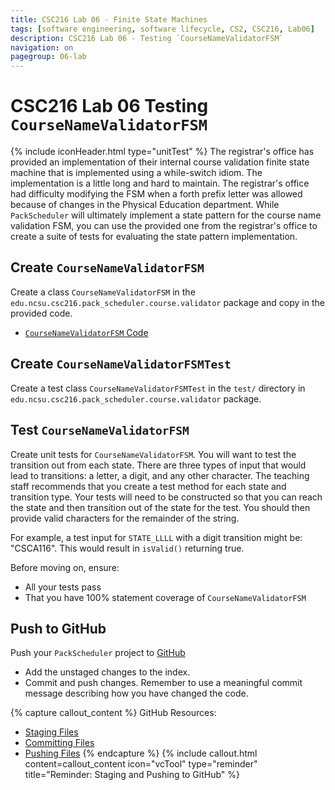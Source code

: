 ```yaml
---
title: CSC216 Lab 06 - Finite State Machines
tags: [software engineering, software lifecycle, CS2, CSC216, Lab06]
description: CSC216 Lab 06 - Testing `CourseNameValidatorFSM`
navigation: on
pagegroup: 06-lab
---
```


# CSC216 Lab 06 Testing `CourseNameValidatorFSM`
{% include iconHeader.html type="unitTest" %}
The registrar's office has provided an implementation of their internal course validation finite state machine that is implemented using a while-switch idiom.  The implementation is a little long and hard to maintain.  The registrar's office had difficulty modifying the FSM when a forth prefix letter was allowed because of changes in the Physical Education department.  While `PackScheduler` will ultimately implement a state pattern for the course name validation FSM, you can use the provided one from the registrar's office to create a suite of tests for evaluating the state pattern implementation.
  

## Create `CourseNameValidatorFSM`
Create a class `CourseNameValidatorFSM` in the `edu.ncsu.csc216.pack_scheduler.course.validator` package and copy in the provided code.  

  * [`CourseNameValidatorFSM` Code](files/CourseNameValidatorFSM.java)


## Create `CourseNameValidatorFSMTest`
Create a test class `CourseNameValidatorFSMTest` in the `test/` directory in `edu.ncsu.csc216.pack_scheduler.course.validator` package.


## Test `CourseNameValidatorFSM`
Create unit tests for `CourseNameValidatorFSM`.  You will want to test the transition out from each state.  There are three types of input that would lead to transitions: a letter, a digit, and any other character.  The teaching staff recommends that you create a test method for each state and transition type.  Your tests will need to be constructed so that you can reach the state and then transition out of the state for the test.  You should then provide valid characters for the remainder of the string.

For example, a test input for `STATE_LLLL` with a digit transition might be: "CSCA116".  This would result in `isValid()` returning true.

Before moving on, ensure:

  * All your tests pass
  * That you have 100% statement coverage of `CourseNameValidatorFSM`


## Push to GitHub
Push your `PackScheduler` project to [GitHub](https://github.ncsu.edu)

  * Add the unstaged changes to the index.
  * Commit and push changes.  Remember to use a meaningful commit message describing how you have changed the code.  


{% capture callout_content %}
GitHub Resources:

  * [Staging Files](../../git-tutorial/git-staging)
  * [Committing Files](../../git-tutorial/git-commit)
  * [Pushing Files](../../git-tutorial/git-push)
{% endcapture %}
{% include callout.html content=callout_content icon="vcTool" type="reminder" title="Reminder: Staging and Pushing to GitHub" %}
